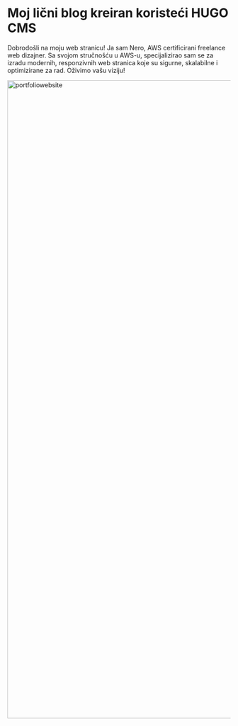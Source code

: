 # Moj lični blog kreiran koristeći HUGO CMS

Dobrodošli na moju web stranicu! Ja sam Nero, AWS certificirani freelance web dizajner. Sa svojom stručnošću u AWS-u, specijalizirao sam se za izradu modernih, responzivnih web stranica koje su sigurne, skalabilne i optimizirane za rad. Oživimo vašu viziju!

<img width="1440" alt="portfoliowebsite" src="https://github.com/nerminvkl/blog/assets/108943540/545de612-3cce-4c40-a505-512f291f8cbf">

